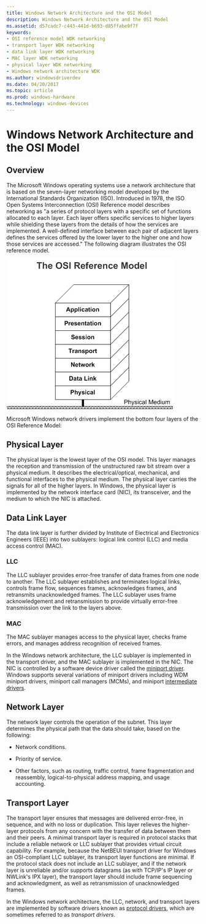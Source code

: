 ```yaml
---
title: Windows Network Architecture and the OSI Model
description: Windows Network Architecture and the OSI Model
ms.assetid: d57cadc7-c443-441d-b693-d85ffabe9f7f
keywords:
- OSI reference model WDK networking
- transport layer WDK networking
- data link layer WDK networking
- MAC layer WDK networking
- physical layer WDK networking
- Windows network architecture WDK
ms.author: windowsdriverdev
ms.date: 04/20/2017
ms.topic: article
ms.prod: windows-hardware
ms.technology: windows-devices
---
```


# Windows Network Architecture and the OSI Model


## Overview <a href="" id="ddk-windows-network-architecture-and-the-osi-model-ng"></a>


The Microsoft Windows operating systems use a network architecture that is based on the seven-layer networking model developed by the International Standards Organization (ISO). Introduced in 1978, the ISO Open Systems Interconnection (OSI) Reference model describes networking as "a series of protocol layers with a specific set of functions allocated to each layer. Each layer offers specific services to higher layers while shielding these layers from the details of how the services are implemented. A well-defined interface between each pair of adjacent layers defines the services offered by the lower layer to the higher one and how those services are accessed." The following diagram illustrates the OSI reference model.

![diagram illustrating the osi reference model](images/101osi.png)

Microsoft Windows network drivers implement the bottom four layers of the OSI Reference Model:

## <a href="" id="physical-layer"></a>Physical Layer  
The physical layer is the lowest layer of the OSI model. This layer manages the reception and transmission of the unstructured raw bit stream over a physical medium. It describes the electrical/optical, mechanical, and functional interfaces to the physical medium. The physical layer carries the signals for all of the higher layers. In Windows, the physical layer is implemented by the network interface card (NIC), its transceiver, and the medium to which the NIC is attached.

## <a href="" id="data-link-layer"></a>Data Link Layer  
The data link layer is further divided by Institute of Electrical and Electronics Engineers (IEEE) into two sublayers: logical link control (LLC) and media access control (MAC).

### LLC

The LLC sublayer provides error-free transfer of data frames from one node to another. The LLC sublayer establishes and terminates logical links, controls frame flow, sequences frames, acknowledges frames, and retransmits unacknowledged frames. The LLC sublayer uses frame acknowledgement and retransmission to provide virtually error-free transmission over the link to the layers above.

### MAC

The MAC sublayer manages access to the physical layer, checks frame errors, and manages address recognition of received frames.

In the Windows network architecture, the LLC sublayer is implemented in the transport driver, and the MAC sublayer is implemented in the NIC. The NIC is controlled by a software device driver called the [miniport driver](ndis-miniport-drivers2.md). Windows supports several variations of miniport drivers including WDM miniport drivers, miniport call managers (MCMs), and miniport [intermediate drivers](ndis-miniport-drivers.md).

## Network Layer
The network layer controls the operation of the subnet. This layer determines the physical path that the data should take, based on the following:

-   Network conditions.

-   Priority of service.

-   Other factors, such as routing, traffic control, frame fragmentation and reassembly, logical-to-physical address mapping, and usage accounting.

## Transport Layer

The transport layer ensures that messages are delivered error-free, in sequence, and with no loss or duplication. This layer relieves the higher-layer protocols from any concern with the transfer of data between them and their peers. A minimal transport layer is required in protocol stacks that include a reliable network or LLC sublayer that provides virtual circuit capability. For example, because the NetBEUI transport driver for Windows an OSI-compliant LLC sublayer, its transport layer functions are minimal. If the protocol stack does not include an LLC sublayer, and if the network layer is unreliable and/or supports datagrams (as with TCP/IP's IP layer or NWLink's IPX layer), the transport layer should include frame sequencing and acknowledgment, as well as retransmission of unacknowledged frames.

In the Windows network architecture, the LLC, network, and transport layers are implemented by software drivers known as [protocol drivers](ndis-protocol-drivers.md), which are sometimes referred to as *transport drivers*.

 

 





